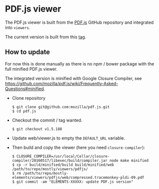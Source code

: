 # PDF.js viewer

The PDF.js viewer is built from the [PDF.js](https://github.com/mozilla/pdf.js/) GitHub repository and integrated into `viewers`.

The current version is built from this [tag](https://github.com/mozilla/pdf.js/tree/v1.5.188).

## How to update

For now this is done manually as there is no npm / bower package with the full minified PDF.js viewer.

The integrated version is minified with Google Closure Compiler, see https://github.com/mozilla/pdf.js/wiki/Frequently-Asked-Questions#minified.

* Clone repository

      $ git clone git@github.com:mozilla/pdf.js.git
      $ cd pdf.js

* Checkout the commit / tag wanted.

      $ git checkout v1.5.188

* Update web/viewer.js to empty the `DEFAULT_URL` variable.

* Then build and copy the viewer (here you need `closure-compiler`):

      $ CLOSURE_COMPILER=/usr/local/Cellar/closure-compiler/20160517/libexec/build/compiler.jar node make minified
      $ cp -r build/minified/build build/minified/web /path/to/repo/mostly/viewers/pdfjs/
      $ rm /path/to/repo/mostly-elements/viewers/pdfjs/web/compressed.tracemonkey-pldi-09.pdf
      $ git commit -am "ELEMENTS-XXXXX: update PDF.js version"
